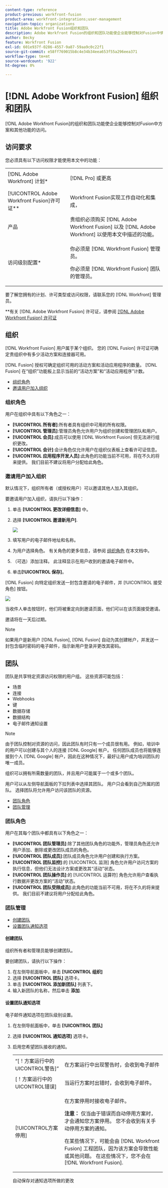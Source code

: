 ```yaml
---
content-type: reference
product-previous: workfront-fusion
product-area: workfront-integrations;user-management
navigation-topic: organizations
title: Adobe Workfront Fusion组织和团队
description: Adobe Workfront Fusion的组织和团队功能使企业能够控制对Fusion中情景和其他功能的访问。
author: Becky
feature: Workfront Fusion
exl-id: 601e937f-0286-4557-9a87-59aa9c0c22f1
source-git-commit: e58ff769015b8c4e34b34eea653f55a296eea371
workflow-type: tm+mt
source-wordcount: '922'
ht-degree: 0%

---
```


# [!DNL Adobe Workfront Fusion] 组织和团队

[!DNL Adobe Workfront Fusion]的组织和团队功能使企业能够控制对Fusion中方案和其他功能的访问。

## 访问要求

您必须具有以下访问权限才能使用本文中的功能：

<table style="table-layout:auto"> 
 <col> 
 <col> 
 <tbody> 
  <tr> 
    <td role="rowheader">[!DNL Adobe Workfront] 计划*</td> 
   <td> <p>[!DNL Pro] 或更高</p> </td> 
  </tr> 
  <tr> 
   <td role="rowheader">[!UICONTROL Adobe Workfront Fusion]许可证**</td> 
   <td> <p>Workfront Fusion实现工作自动化和集成，</p>  </td> 
  </tr> 
  <tr> 
   <td role="rowheader">产品</td> 
   <td>贵组织必须购买 [!DNL Adobe Workfront Fusion] 以及 [!DNL Adobe Workfront] 以使用本文中描述的功能。</td> 
  </tr> 
  <tr data-mc-conditions=""> 
   <td role="rowheader">访问级别配置*</td> 
   <td> 
     <p>你必须是 [!DNL Workfront Fusion] 管理员。</p>
     <p>你必须是 [!DNL Workfront Fusion] 团队的管理员。</p>
   </td> 
  </tr> 
 </tbody> 
</table>

要了解您拥有的计划、许可类型或访问权限，请联系您的 [!DNL Workfront] 管理员。

<p>**有关 [!DNL Adobe Workfront Fusion] 许可证，请参阅 <a href="../../workfront-fusion/get-started/license-automation-vs-integration.md" class="MCXref xref">[!DNL Adobe Workfront Fusion] 许可证</a></p>


## 组织

[!DNL Workfront Fusion] 用户属于某个组织。 您的 [!DNL Fusion] 许可证可确定贵组织中有多少活动方案和连接器可用。

[!DNL Fusion] 授权可确定组织可用的活动方案和活动应用程序的数量。 [!DNL Fusion] 在“组织”功能板上显示当前的“活动方案”和“活动应用程序”计数。

* [组织角色](#organization-roles)
* [邀请用户加入组织](#inviting-users-to-an-organization)

### 组织角色

用户在组织中具有以下角色之一：

* **[!UICONTROL 所有者]**:所有者具有组织中可用的所有权限。
* **[!UICONTROL 管理员]**:管理员角色允许用户为组织创建和管理团队和用户。
* **[!UICONTROL 会员]**:成员可以使用 [!DNL Workfront Fusion] 但无法进行组织更改。
* **[!UICONTROL 会计]**:会计角色仅允许用户在组织仪表板上查看许可证信息。
* **[!UICONTROL 应用程序开发人员]**:此角色的功能当前不可用，将在不久的将来提供。 我们目前不建议将用户分配给此角色。

### 邀请用户加入组织

默认情况下，组织所有者（或授权用户）可以邀请其他人加入其组织。

要邀请用户加入组织，请执行以下操作：

1. 单击 **[!UICONTROL 更改详细信息]** 中。
1. 选择 **[!UICONTROL 邀请新用户]**.

   ![](assets/fusion-organization-invite-user-350x199.png)

1. 填写用户的电子邮件地址和名称。
1. 为用户选择角色。 有关角色的更多信息，请参阅 [组织角色](#organization-roles) 在本文档中。
1. （可选）添加注释。 此注释显示在用户收到的邀请电子邮件中。
1. 单击&#x200B;**[!UICONTROL 保存]**。

[!DNL Fusion] 向特定组织发送一封包含邀请的电子邮件，并 [!UICONTROL 接受角色] 按钮。

![](assets/accept-the-role.png)

当收件人单击按钮时，他们将被重定向到邀请页面，他们可以在该页面接受邀请。

邀请将在一天后过期。

>[!NOTE]
>
>如果用户是新用户 [!DNL Fusion], [!DNL Fusion] 自动为其创建帐户，并发送一封包含临时密码的电子邮件，指示新用户登录并更改其密码。

## 团队

团队是共享特定资源访问权限的用户组。 这些资源可能包括：

* 场景
* 连接
* Webhooks
* 键
* 数据存储
* 数据结构
* 电子邮件通知设置

>[!NOTE]
>
>由于团队控制对资源的访问，因此团队有时只有一个成员很有用。 例如，培训中的用户可以创建与其个人的连接 [!DNL Google] 帐户。 任何团队成员也将能够连接到个人 [!DNL Google] 帐户，因此在这种情况下，最好让用户成为培训团队的唯一成员。

组织可以拥有所需数量的团队，并且用户可能属于一个或多个团队。

用户可以从左侧导航面板的下拉列表中选择其团队。 用户只会看到自己所属的团队。 选择团队将允许用户访问该团队的资源。

* [团队角色](#team-roles)
* [团队管理](#team-management)

### 团队角色

用户在其每个团队中都具有以下角色之一：

* **[!UICONTROL 团队管理员]**:除了其他团队角色的功能外，管理员角色还允许用户添加、删除或更改团队成员的角色。
* **[!UICONTROL 团队成员]**:团队成员角色允许用户创建和执行方案。
* **[!UICONTROL 团队监控]**:的 [!UICONTROL 监测] 角色允许用户访问方案的执行信息，但他们无法设计方案或更改其“活动”状态。
* **[!UICONTROL 团队操作员]**:的 [!UICONTROL 运算符] 角色允许用户查看执行数据并更改方案的“活动”状态。
* **[!UICONTROL 团队受限成员]**:此角色的功能当前不可用，将在不久的将来提供。 我们目前不建议将用户分配给此角色。

### 团队管理

* [创建团队](#create-a-team)
* [设置团队通知选项](#set-team-notification-options)

#### 创建团队

组织所有者和管理员能够创建团队。

要创建团队，请执行以下操作：

1. 在左侧导航面板中，单击 **[!UICONTROL 组织]**
1. 选择 **[!UICONTROL 团队]** 选项卡。
1. 单击 **[!UICONTROL 添加新团队]** 列表下。
1. 输入新团队的名称，然后单击 **添加**.

#### 设置团队通知选项

电子邮件通知选项在团队级别设置。

1. 在左侧导航面板中，单击 **[!UICONTROL 团队]**
1. 选择 **[!UICONTROL 通知选项]** 选项卡。
1. 启用您希望团队接收的通知。

   <table style="table-layout:auto"> 
    <col> 
    <col> 
    <tbody> 
     <tr> 
      <td role="rowheader">“[！方案运行中的UICONTROL警告]”</td> 
      <td> <p>在方案运行中出现警告时，会收到电子邮件</p> </td> 
     </tr> 
     <tr> 
      <td role="rowheader">[！方案运行中的UICONTROL错误]</td> 
      <td>当运行方案时出错时，会收到电子邮件。</td> 
     </tr> 
     <tr> 
      <td role="rowheader"> <p>[!UICONTROL方案停用]</p> </td> 
      <td><p>在方案停用时接收电子邮件。</p><p><b>注意：</b> 仅当由于错误而自动停用方案时，才会通知您方案停用。 您不会收到有关手动停用方案的通知。</p><p>在某些情况下，可能会由 [!DNL Workfront Fusion] 工程团队，因为该方案会导致性能或其他问题。 在这些情况下，您不会在 [!DNL Workfront Fusion]. </p></td>

</tr>
</tbody>
</table>

自动保存对通知选项所做的更改

<!--
<p data-mc-conditions="QuicksilverOrClassic.Draft mode"> <img src="assets/organization-add-team-350x181.png" style="width: 350;height: 181;"> </p>
-->